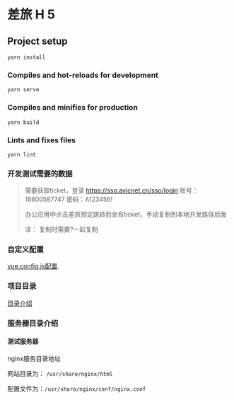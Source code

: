 # 差旅 H 5

## Project setup
```
yarn install
```

### Compiles and hot-reloads for development
```
yarn serve
```

### Compiles and minifies for production
```
yarn build
```

### Lints and fixes files
```
yarn lint
```

### 开发测试需要的数据
> 需要获取ticket，登录 https://sso.avicnet.cn/sso/login  账号：18600587747 密码：A123456! 
>
> 办公应用中点击差旅预定跳转后会有ticket，手动复制到本地开发路径后面
>
> 注： 复制时需要?一起复制
### 自定义配置
 [vue.config.js配置](https://cli.vuejs.org/zh/config/#%E5%85%A8%E5%B1%80-cli-%E9%85%8D%E7%BD%AE).

### 项目目录

[目录介绍](./tree.md)

### 服务器目录介绍

#### 测试服务器

nginx服务目录地址

网站目录为： ```/usr/share/nginx/html```

配置文件为：```/usr/share/nginx/conf/nginx.conf```


